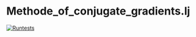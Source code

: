 # Methode_of_conjugate_gradients.lj
[![Runtests](https://github.com/lovc21/Methode_of_conjugate_gradients.lj/actions/workflows/Runtests.yml/badge.svg)](https://github.com/lovc21/Methode_of_conjugate_gradients.lj/actions/workflows/Runtests.yml)
